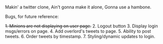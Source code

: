 Makin' a twitter clone,
Ain't gonna make it alone,
Gonna use a hambone.


Bugs, for future reference:

~~1. Minions are not displaying on user page.~~
2. Logout button
3. Display login msgs/errors on page.
4. Add overlord's tweets to page.
5. Ability to post tweets.
6. Order tweets by timestamp.
7. Styling/dynamic updates to login.
